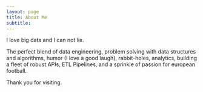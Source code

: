 ```yaml
---
layout: page
title: About Me
subtitle: 
---
```


I love big data and I can not lie. 

The perfect blend of data engineering, problem solving with data structures and algorithms, humor (I love a good laugh), rabbit-holes, analytics, building a fleet of robust APIs, ETL Pipelines, and a sprinkle of passion for european football. 

Thank you for visiting. 